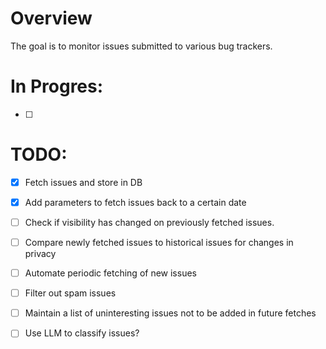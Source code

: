 # Overview
The goal is to monitor issues submitted to various bug trackers.

# In Progres:
- [ ] 

# TODO:
- [X] Fetch issues and store in DB
- [X] Add parameters to fetch issues back to a certain date
- [ ] Check if visibility has changed on previously fetched issues.
- [ ] Compare newly fetched issues to historical issues for changes in privacy
- [ ] Automate periodic fetching of new issues
- [ ] Filter out spam issues
- [ ] Maintain a list of uninteresting issues not to be added in future fetches
- [ ] Use LLM to classify issues?

